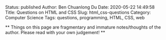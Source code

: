 Status: published
Author: Ben Chuanlong Du
Date: 2020-05-22 14:49:58
Title: Questions on HTML and CSS
Slug: html_css-questions
Category: Computer Science
Tags: questions, programming, HTML, CSS, web

**
Things on this page are fragmentary and immature notes/thoughts of the author. 
Please read with your own judgement!
**

